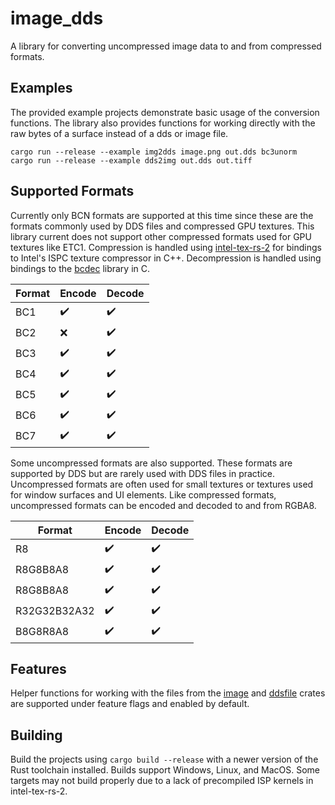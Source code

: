 # image_dds
A library for converting uncompressed image data to and from compressed formats.

## Examples
The provided example projects demonstrate basic usage of the conversion functions. 
The library also provides functions for working directly with the raw bytes of a surface instead of a dds or image file.

`cargo run --release --example img2dds image.png out.dds bc3unorm`  
`cargo run --release --example dds2img out.dds out.tiff`  

## Supported Formats
Currently only BCN formats are supported at this time since these are the formats commonly used by DDS files and compressed GPU textures. This library current does not support other compressed formats used for GPU textures like ETC1. Compression is handled using [intel-tex-rs-2](https://github.com/Traverse-Research/intel-tex-rs-2) for bindings to Intel's ISPC texture compressor in C++. Decompression is handled using bindings to the [bcdec](https://github.com/iOrange/bcdec) library in C.

| Format | Encode | Decode |
| --- | --- | --- |
| BC1 | :heavy_check_mark: | :heavy_check_mark: |
| BC2 | :x: | :heavy_check_mark: |
| BC3 | :heavy_check_mark: | :heavy_check_mark: |
| BC4 | :heavy_check_mark: | :heavy_check_mark: |
| BC5 | :heavy_check_mark: | :heavy_check_mark: |
| BC6 | :heavy_check_mark: | :heavy_check_mark: |
| BC7 | :heavy_check_mark: | :heavy_check_mark: |

Some uncompressed formats are also supported. These formats are supported by DDS but are rarely used with DDS files in practice. Uncompressed formats are often used for small textures or textures used for window surfaces and UI elements. Like compressed formats, uncompressed formats can be encoded and decoded to and from RGBA8.

| Format | Encode | Decode |
| --- | --- | --- |
| R8 | :heavy_check_mark: | :heavy_check_mark: |
| R8G8B8A8 | :heavy_check_mark: | :heavy_check_mark: |
| R8G8B8A8 | :heavy_check_mark: | :heavy_check_mark: |
| R32G32B32A32 | :heavy_check_mark: | :heavy_check_mark: |
| B8G8R8A8 | :heavy_check_mark: | :heavy_check_mark: |

## Features
Helper functions for working with the files from the [image](https://crates.io/crates/image) and [ddsfile](https://crates.io/crates/ddsfile) crates are supported under feature flags and enabled by default.

## Building
Build the projects using `cargo build --release` with a newer version of the Rust toolchain installed. Builds support Windows, Linux, and MacOS. Some targets may not build properly due to a lack of precompiled ISP kernels in intel-tex-rs-2.